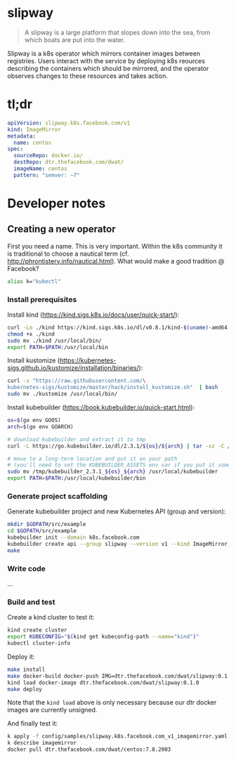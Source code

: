 # slipway

> A slipway is a large platform that slopes down into the sea, from which boats are put into the water.

Slipway is a k8s operator which mirrors container images between registries.
Users interact with the service by deploying k8s reources describing the
containers which should be mirrored, and the operator observes changes to
these resources and takes action.

# tl;dr

```yaml
apiVersion: slipway.k8s.facebook.com/v1
kind: ImageMirror
metadata:
  name: centos
spec:
  sourceRepo: docker.io/
  destRepo: dtr.thefacebook.com/dwat/
  imageName: centos
  pattern: "semver: ~7"
```

# Developer notes

## Creating a new operator

First you need a name.
This is very important.
Within the k8s community it is traditional to choose a nautical term (cf. http://phrontistery.info/nautical.html).
What would make a good tradition @ Facebook?

```bash
alias k="kubectl"
```

### Install prerequisites

Install kind (https://kind.sigs.k8s.io/docs/user/quick-start/):

```bash
curl -Lo ./kind https://kind.sigs.k8s.io/dl/v0.8.1/kind-$(uname)-amd64
chmod +x ./kind
sudo mv ./kind /usr/local/bin/
export PATH=$PATH:/usr/local/bin
```

Install kustomize (https://kubernetes-sigs.github.io/kustomize/installation/binaries/):

```bash
curl -s "https://raw.githubusercontent.com/\
kubernetes-sigs/kustomize/master/hack/install_kustomize.sh"  | bash
sudo mv ./kustomize /usr/local/bin/
```

Install kubebuilder (https://book.kubebuilder.io/quick-start.html):

```bash
os=$(go env GOOS)
arch=$(go env GOARCH)

# download kubebuilder and extract it to tmp
curl -L https://go.kubebuilder.io/dl/2.3.1/${os}/${arch} | tar -xz -C /tmp/

# move to a long-term location and put it on your path
# (you'll need to set the KUBEBUILDER_ASSETS env var if you put it somewhere else)
sudo mv /tmp/kubebuilder_2.3.1_${os}_${arch} /usr/local/kubebuilder
export PATH=$PATH:/usr/local/kubebuilder/bin
```

### Generate project scaffolding

Generate kubebuilder project and new Kubernetes API (group and version):

```bash
mkdir $GOPATH/src/example
cd $GOPATH/src/example
kubebuilder init --domain k8s.facebook.com
kubebuilder create api --group slipway --version v1 --kind ImageMirror
make
```

### Write code

...

### Build and test

Create a kind cluster to test it:

```bash
kind create cluster
export KUBECONFIG="$(kind get kubeconfig-path --name="kind")"
kubectl cluster-info
```

Deploy it:

```bash
make install
make docker-build docker-push IMG=dtr.thefacebook.com/dwat/slipway:0.1.0
kind load docker-image dtr.thefacebook.com/dwat/slipway:0.1.0
make deploy
```

Note that the `kind load` above is only necessary because our dtr docker images are currently unsigned.

And finally test it:

```bash
k apply -f config/samples/slipway.k8s.facebook.com_v1_imagemirror.yaml 
k describe imagemirror
docker pull dtr.thefacebook.com/dwat/centos:7.8.2003
```
